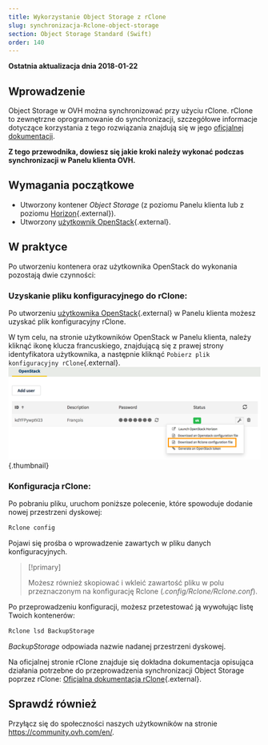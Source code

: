 ```yaml
---
title: Wykorzystanie Object Storage z rClone
slug: synchronizacja-Rclone-object-storage
section: Object Storage Standard (Swift)
order: 140
---
```


**Ostatnia aktualizacja dnia 2018-01-22**

## Wprowadzenie

Object Storage w OVH można synchronizować przy użyciu rClone. 
rClone to zewnętrzne oprogramowanie do synchronizacji, szczegółowe informacje dotyczące korzystania z tego rozwiązania znajdują się w jego [oficjalnej dokumentacji](https://Rclone.org/).

**Z tego przewodnika, dowiesz się jakie kroki należy wykonać podczas synchronizacji w Panelu klienta OVH.**

## Wymagania początkowe

- Utworzony kontener *Object Storage* (z poziomu Panelu klienta lub z poziomu [Horizon](https://docs.ovh.com/pl/storage/tworzenie_kontenera_obiektow/){.external}).
- Utworzony [użytkownik OpenStack](https://docs.ovh.com/fr/public-cloud/creation-et-suppression-dun-utilisateur-openstack/){.external}.

## W praktyce

Po utworzeniu kontenera oraz użytkownika OpenStack do wykonania pozostają dwie czynności:

### Uzyskanie pliku konfiguracyjnego do rClone:

Po utworzeniu [użytkownika OpenStack](https://docs.ovh.com/fr/public-cloud/creation-et-suppression-dun-utilisateur-openstack/){.external} w Panelu klienta możesz uzyskać plik konfiguracyjny rClone.

W tym celu, na stronie użytkowników OpenStack w Panelu klienta, należy kliknąć ikonę klucza francuskiego, znajdującą się z prawej strony identyfikatora użytkownika, a następnie kliknąć `Pobierz plik konfiguracyjny rClone`{.external}.
![Pobierz plik konfiguracyjny rClone](images/download_file.png){.thumbnail}


### Konfiguracja rClone:

Po pobraniu pliku, uruchom poniższe polecenie, które spowoduje dodanie nowej przestrzeni dyskowej:

```sh
Rclone config
```

Pojawi się prośba o wprowadzenie zawartych w pliku danych konfiguracyjnych.

> [!primary]
>
> Możesz również skopiować i wkleić zawartość pliku w polu przeznaczonym na konfigurację Rclone (*.config/Rclone/Rclone.conf*).
> 

Po przeprowadzeniu konfiguracji, możesz przetestować ją wywołując listę Twoich kontenerów:

```sh
Rclone lsd BackupStorage
```

*BackupStorage* odpowiada nazwie nadanej przestrzeni dyskowej.

Na oficjalnej stronie rClone znajduje się dokładna dokumentacja opisująca działania potrzebne do przeprowadzenia synchronizacji Object Storage poprzez rClone: [Oficjalna dokumentacja rClone](https://Rclone.org/swift/){.external}.


## Sprawdź również

Przyłącz się do społeczności naszych użytkowników na stronie <https://community.ovh.com/en/>.